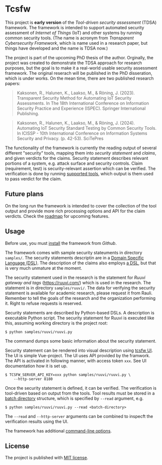 # Tcsfw

This project is **early version** of the _Tool-driven security assessment_ (TDSA) framework.
The framework is intended to support automated security assessment of _Internet of Things_ (IoT) and other systems by running common security tools.
(The name is acronym from _Transparent Cybersecurity Framework_, which is name used in a research paper, but things have developed and the name is TDSA now.)

The project is part of the upcoming PhD thesis of the author.
Orginally, the project was created to demonstrate the TDSA approach for research purposes, but the goal is to make it a real-world usable security assessment 
framework.
The original reserach will be published in the PhD disseration, which is under works.
On the mean time, there are two published research papers:

> Kaksonen, R., Halunen, K., Laakso, M., & Röning, J. (2023). Transparent Security Method for Automating IoT Security Assessments. In The 18th International Conference on Information Security Practice and Experience (ISPEC). Springer International Publishing.

> Kaksonen, R., Halunen, K., Laakso, M., & Röning, J. (2024). Automating IoT Security Standard Testing by Common Security Tools. In ICISSP - 10th International Conference on Information Systems Security and Privacy. (p. 42-53). SciTePres

The functionality of the framework is currently the reading output of several different "security" tools, mapping them into _security statement_ and _claims_, and given verdicts for the claims. Security statement describes relevant portions of a system, e.g. attack surface and security controls. Claim (requirement, test) is security-relevant assertion which can be verified. The verification is done by running [supported tools](Tools.md), which output is them used to pass verdict for the claim.

## Future plans

On the long run the framework is intended to cover the collection of the tool output and provide more rich processing options and API for the claim verdicts.
Check the [roadmap](Roadmap.md) for upcoming features.

## Usage

Before use, you must [install](Install.md) the framework from _Github_.

The framework comes with sample security stateuments in directory `samples/`. The security statements descriptin are in a [Domain Specific Language (DSL)](DSLIntro.md).
The description of the claims also employs [a DSL](ClaimIntro.md), but that is very much unmature at the moment.

The security statement used in the research is the statement for _Ruuvi gateway and tags_ (https://ruuvi.com/) which is used in the research. The statement is in directory `samples/ruuvi/`. The data for verifying the security statement is available for academic research, please request it from Rauli. Remember to tell the goals of the research and the organization performing it. Right to refuse requests is reserved.

Security statements are described by Python-based DSLs. A description is executable Python script. The security statement for Ruuvi is executed like this, assuming working directory is the project root:
```
$ python samples/ruuvi/ruuvi.py
```
The command dumps some basic information about the security statement.

Security statement can be rendered into visual description using [tcsfw UI](https://github.com/ouspg/tcsfw-ui). The UI is simple Vue-project. The UI uses API provided by the framwork. The API is activated in following manner, with access token `xxx`. See UI documentation how it is set up.
```
$ TCSFW_SERVER_API_KEY=xxx python samples/ruuvi/ruuvi.py \
    --http-server 8180
```

Once the security statement is defined, it can be verified.
The verification is tool-driven based on output from the tools. Tool results must be stored in a [batch directory](Tools.md) structure, which is specified by `--read` argument, e.g.
```
$ python samples/ruuvi/ruuvi.py --read <batch-directory>
```

The `--read` and `--http-server` arguments can be combined to inspecft the verification results using the UI.

The framework has additional [command-line options](CommandLine.md).

## License

The project is published with [MIT license](LICENSE).

